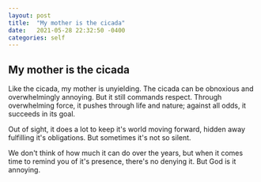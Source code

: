 ```yaml
---
layout: post
title:  "My mother is the cicada"
date:   2021-05-28 22:32:50 -0400
categories: self
---
```


## My mother is the cicada

Like the cicada, my mother is unyielding. The cicada can be obnoxious and overwhelmingly annoying. But it still commands respect. Through overwhelming force, it pushes through life and nature; against all odds, it succeeds in its goal.

Out of sight, it does a lot to keep it's world moving forward, hidden away fulfilling it's obligations. But sometimes it's not so silent. 

We don't think of how much it can do over the years, but when it comes time to remind you of it's presence, there's no denying it. But God is it annoying.